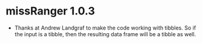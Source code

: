 # missRanger 1.0.3

* Thanks at Andrew Landgraf to make the code working with tibbles. So if the input is a tibble, then the resulting data frame will be a tibble as well.


